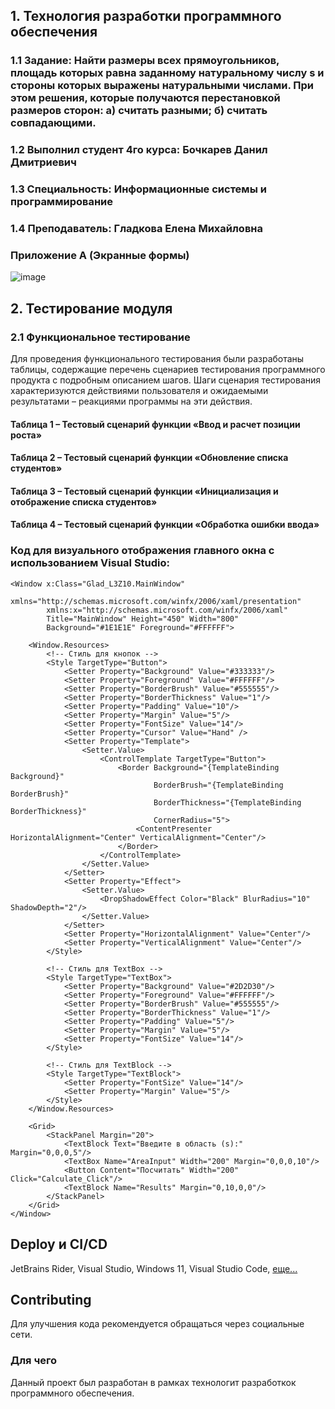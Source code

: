## 1. Технология разработки программного обеспечения
### 1.1 Задание: Найти размеры всех прямоугольников, площадь которых равна заданному натуральному числу s и стороны которых выражены натуральными числами. При этом решения, которые получаются перестановкой размеров сторон: а) считать разными; б) считать совпадающими.
### 1.2 Выполнил студент 4го курса: Бочкарев Данил Дмитриевич
### 1.3 Специальность: Информационные системы и программирование
### 1.4 Преподаватель: Гладкова Елена Михайловна

### Приложение A (Экранные формы)
![image](https://github.com/user-attachments/assets/1b6e5351-e3e1-4311-aa98-fd6e1131e25e)



## 2. Тестирование модуля
### 2.1 Функциональное тестирование
Для проведения функционального тестирования были разработаны таблицы, содержащие перечень сценариев тестирования программного продукта с подробным описанием шагов. Шаги сценария тестирования характеризуются действиями пользователя и ожидаемыми результатами – реакциями программы на эти действия.



#### Таблица 1 – Тестовый сценарий функции «Ввод и расчет позиции роста»


#### Таблица 2 – Тестовый сценарий функции «Обновление списка студентов»


#### Таблица 3 – Тестовый сценарий функции «Инициализация и отображение списка студентов»


#### Таблица 4 – Тестовый сценарий функции «Обработка ошибки ввода»


### Код для визуального отображения главного окна с использованием Visual Studio:
```xaml
<Window x:Class="Glad_L3Z10.MainWindow"
        xmlns="http://schemas.microsoft.com/winfx/2006/xaml/presentation"
        xmlns:x="http://schemas.microsoft.com/winfx/2006/xaml"
        Title="MainWindow" Height="450" Width="800"
        Background="#1E1E1E" Foreground="#FFFFFF">

    <Window.Resources>
        <!-- Стиль для кнопок -->
        <Style TargetType="Button">
            <Setter Property="Background" Value="#333333"/>
            <Setter Property="Foreground" Value="#FFFFFF"/>
            <Setter Property="BorderBrush" Value="#555555"/>
            <Setter Property="BorderThickness" Value="1"/>
            <Setter Property="Padding" Value="10"/>
            <Setter Property="Margin" Value="5"/>
            <Setter Property="FontSize" Value="14"/>
            <Setter Property="Cursor" Value="Hand" />
            <Setter Property="Template">
                <Setter.Value>
                    <ControlTemplate TargetType="Button">
                        <Border Background="{TemplateBinding Background}" 
                                BorderBrush="{TemplateBinding BorderBrush}" 
                                BorderThickness="{TemplateBinding BorderThickness}"
                                CornerRadius="5">
                            <ContentPresenter HorizontalAlignment="Center" VerticalAlignment="Center"/>
                        </Border>
                    </ControlTemplate>
                </Setter.Value>
            </Setter>
            <Setter Property="Effect">
                <Setter.Value>
                    <DropShadowEffect Color="Black" BlurRadius="10" ShadowDepth="2"/>
                </Setter.Value>
            </Setter>
            <Setter Property="HorizontalAlignment" Value="Center"/>
            <Setter Property="VerticalAlignment" Value="Center"/>
        </Style>

        <!-- Стиль для TextBox -->
        <Style TargetType="TextBox">
            <Setter Property="Background" Value="#2D2D30"/>
            <Setter Property="Foreground" Value="#FFFFFF"/>
            <Setter Property="BorderBrush" Value="#555555"/>
            <Setter Property="BorderThickness" Value="1"/>
            <Setter Property="Padding" Value="5"/>
            <Setter Property="Margin" Value="5"/>
            <Setter Property="FontSize" Value="14"/>
        </Style>

        <!-- Стиль для TextBlock -->
        <Style TargetType="TextBlock">
            <Setter Property="FontSize" Value="14"/>
            <Setter Property="Margin" Value="5"/>
        </Style>
    </Window.Resources>

    <Grid>
        <StackPanel Margin="20">
            <TextBlock Text="Введите в область (s):" Margin="0,0,0,5"/>
            <TextBox Name="AreaInput" Width="200" Margin="0,0,0,10"/>
            <Button Content="Посчитать" Width="200" Click="Calculate_Click"/>
            <TextBlock Name="Results" Margin="0,10,0,0"/>
        </StackPanel>
    </Grid>
</Window>
```

## Deploy и CI/CD
JetBrains Rider, Visual Studio, Windows 11, Visual Studio Code, 
[еще...](https://learn.microsoft.com/dotnet/desktop/winforms/get-started/create-app-visual-studio?view=netdesktop-8.0)

## Contributing
Для улучшения кода рекомендуется обращаться через социальные сети.

### Для чего
Данный проект был разработан в рамках технологит разработкок программного обеспечения.
